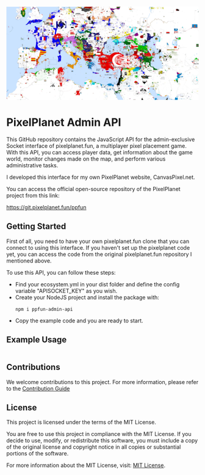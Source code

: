![CanvasPixel](promotion/canvaspixel.png)

# PixelPlanet Admin API

This GitHub repository contains the JavaScript API for the admin-exclusive Socket interface of pixelplanet.fun, a  multiplayer pixel placement game. With this API, you can access player data, get information about the game world, monitor changes made on the map, and perform various administrative tasks.

I developed this interface for my own PixelPlanet website, CanvasPixel.net.

You can access the official open-source repository of the PixelPlanet project from this link: 

https://git.pixelplanet.fun/ppfun

## Getting Started

First of all, you need to have your own pixelplanet.fun clone that you can connect to using this interface. If you haven't set up the pixelplanet code yet, you can access the code from the original pixelplanet.fun repository I mentioned above.

To use this API, you can follow these steps:

* Find your ecosystem.yml in your dist folder and define the config variable "APISOCKET_KEY" as you wish.
* Create your NodeJS project and install the package with: 
  ```console
  npm i ppfun-admin-api
  ```
* Copy the example code and you are ready to start.

## Example Usage

```js

```

## Contributions

We welcome contributions to this project. For more information, please refer to the [Contribution Guide](https://github.com/ByPikod/canvaspixel-chatbot/wiki/Contribution)

## License

This project is licensed under the terms of the MIT License.

You are free to use this project in compliance with the MIT License. If you decide to use, modify, or redistribute this software, you must include a copy of the original license and copyright notice in all copies or substantial portions of the software.

For more information about the MIT License, visit: [MIT License](LICENSE).
